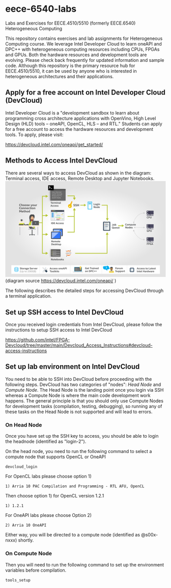 # eece-6540-labs
Labs and Exercises for EECE.4510/5510 (formerly EECE.6540) Heterogeneous Computing

This repository contains exercises and lab assignments for Heterogeneous Computing course. We leverage Intel Developer Cloud to learn oneAPI and DPC++ with heterogeneous computing resources including CPUs, FPGAs and GPUs. Both the hardware resources and development tools are evolving. Please check back frequently for updated information and sample code. Although this repository is the primary resource hub for EECE.4510/5510, it can be used by anyone who is interested in heterogeneous architectures and their applications.

## Apply for a free account on Intel Developer Cloud (DevCloud)

Intel Developer Cloud is a "development sandbox to learn about programming cross architecture applications with OpenVino, High Level Design (HLD) tools – oneAPI, OpenCL, HLS – and RTL." Students can apply for a free account to access the hardware resources and development tools. To apply, please visit:

https://devcloud.intel.com/oneapi/get_started/

## Methods to Access Intel DevCloud

There are several ways to access DevCloud as shown in the diagram: Terminal access, IDE access, Remote Desktop and Jupyter Notebooks.
![Modes of Connections to DevCloud](DevCloud_Abstract_Diagram_v2.png)
(diagram source https://devcloud.intel.com/oneapi/ )

The following describes the detailed steps for accessing DevCloud through a terminal application.

## Set up SSH access to Intel DevCloud

Once you received login credentials from Intel DevCloud, please follow the instructions to setup SSH access to Intel DevCloud

https://github.com/intel/FPGA-Devcloud/tree/master/main/Devcloud_Access_Instructions#devcloud-access-instructions

## Set up lab environment on Intel DevCloud

You need to be able to SSH into DevCloud before proceeding with the following steps. DevCloud has two categories of "nodes": *Head Node* and *Compute Node*. The Head Node is the landing point once you login via SSH whereas a Compute Node is where the main code development work happens. The general principle is that you should only use Compute Nodes for development tasks (compilation, testing, debugging), so running any of these tasks on the Head Node is not supported and will lead to errors.

### On Head Node
Once you have set up the SSH key to access, you should be able to login the headnode (identified as "login-2").

On the head node, you need to run the following command to select a compute node that supports OpenCL or OneAPI 

```
devcloud_login
```

For OpenCL labs please choose option 1)
```
1) Arria 10 PAC Compilation and Programming - RTL AFU, OpenCL
```
Then choose option 1) for OpenCL version 1.2.1
```
1) 1.2.1
```

For OneAPI labs please choose Option 2)
```
2) Arria 10 OneAPI
```

Either way, you will be directed to a compute node (identified as @s00x-nxxx) shortly. 

### On Compute Node
Then you will need to run the following command to set up the environment variables before compilation.

```
tools_setup
```
